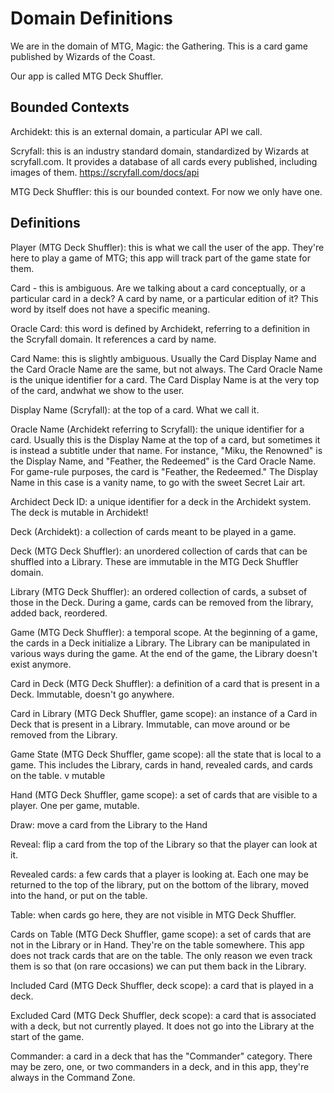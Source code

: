 # Domain Definitions

We are in the domain of MTG, Magic: the Gathering. This is a card game published by Wizards of the Coast.

Our app is called MTG Deck Shuffler.

## Bounded Contexts

Archidekt: this is an external domain, a particular API we call.

Scryfall: this is an industry standard domain, standardized by Wizards at scryfall.com. It provides a database of all cards every published, including images of them. https://scryfall.com/docs/api

MTG Deck Shuffler: this is our bounded context. For now we only have one.

## Definitions

Player (MTG Deck Shuffler): this is what we call the user of the app. They're here to play a game of MTG; this app will track part of the game state for them.

Card - this is ambiguous. Are we talking about a card conceptually, or a particular card in a deck? A card by name, or a particular edition of it? This word by itself does not have a specific meaning.

Oracle Card: this word is defined by Archidekt, referring to a definition in the Scryfall domain. It references a card by name.

Card Name: this is slightly ambiguous. Usually the Card Display Name and the Card Oracle Name are the same, but not always. The Card Oracle Name is the unique identifier for a card. The Card Display Name is at the very top of the card, andwhat we show to the user.

Display Name (Scryfall): at the top of a card. What we call it.

Oracle Name (Archidekt referring to Scryfall): the unique identifier for a card. Usually this is the Display Name at the top of a card, but sometimes it is instead a subtitle under that name. For instance, "Miku, the Renowned" is the Display Name, and "Feather, the Redeemed" is the Card Oracle Name. For game-rule purposes, the card is "Feather, the Redeemed." The Display Name in this case is a vanity name, to go with the sweet Secret Lair art.

Archidect Deck ID: a unique identifier for a deck in the Archidekt system. The deck is mutable in Archidekt!

Deck (Archidekt): a collection of cards meant to be played in a game.

Deck (MTG Deck Shuffler): an unordered collection of cards that can be shuffled into a Library. These are immutable in the MTG Deck Shuffler domain.

Library (MTG Deck Shuffler): an ordered collection of cards, a subset of those in the Deck. During a game, cards can be removed from the library, added back, reordered.

Game (MTG Deck Shuffler): a temporal scope. At the beginning of a game, the cards in a Deck initialize a Library. The Library can be manipulated in various ways during the game. At the end of the game, the Library doesn't exist anymore.

Card in Deck (MTG Deck Shuffler): a definition of a card that is present in a Deck. Immutable, doesn't go anywhere.

Card in Library (MTG Deck Shuffler, game scope): an instance of a Card in Deck that is present in a Library. Immutable, can move around or be removed from the Library.

Game State (MTG Deck Shuffler, game scope): all the state that is local to a game. This includes the Library, cards in hand, revealed cards, and cards on the table. v mutable

Hand (MTG Deck Shuffler, game scope): a set of cards that are visible to a player. One per game, mutable.

Draw: move a card from the Library to the Hand

Reveal: flip a card from the top of the Library so that the player can look at it.

Revealed cards: a few cards that a player is looking at. Each one may be returned to the top of the library, put on the bottom of the library, moved into the hand, or put on the table.

Table: when cards go here, they are not visible in MTG Deck Shuffler.

Cards on Table (MTG Deck Shuffler, game scope): a set of cards that are not in the Library or in Hand. They're on the table somewhere. This app does not track cards that are on the table. The only reason we even track them is so that (on rare occasions) we can put them back in the Library.

Included Card (MTG Deck Shuffler, deck scope): a card that is played in a deck.

Excluded Card (MTG Deck Shuffler, deck scope): a card that is associated with a deck, but not currently played. It does not go into the Library at the start of the game.

Commander: a card in a deck that has the "Commander" category. There may be zero, one, or two commanders in a deck, and in this app, they're always in the Command Zone.
